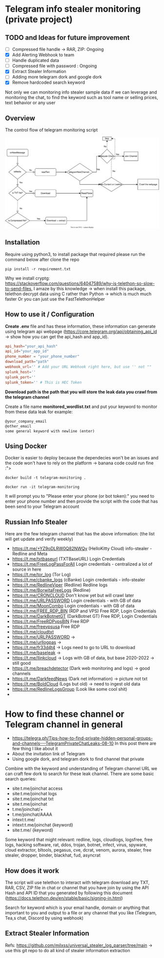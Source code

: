 # Telegram info stealer monitoring (private project)

## TODO and Ideas for future improvement
- [ ] Compressed file handle -> RAR, ZIP: Ongoing
- [x] Add Alerting Webhook to team
- [ ] Handle duplicated data
- [ ] Compressed file with password : Ongoing
- [x] Extract Stealer Information
- [ ] Adding more telegram dork and google dork
- [x] Remove hardcoded search keyword 

Not only we can monitoring info stealer sample data if we can leverage and monitoring the chat, to find the keyword such as tool name
or selling prices, text behavior or any user

## Overview
The control flow of telegram monitoring script

![Telegram Monitoring Control Flow](images/teleFlow.svg)

## Installation
Require using python3, to install package that required please run the command below after clone the repo

``` shell
pip install -r requirement.txt
```

Why we install cryptg: https://stackoverflow.com/questions/64047589/why-is-telethon-so-slow-to-send-files, I amaze by this knowledge -> when install this package,
telethon decrypt data using C rather than Python -> which is much much faster
Or you can just use the FastTelethonHelper

## How to use it / Configuration

**Create .env** file and has these information, these information can generate using telegram api webpage (https://core.telegram.org/api/obtaining_api_id -> show how you can get the api_hash and app_id).  

``` conf
api_hash="your_api_hash"
api_id="your_app_id"
phone_number = "your_phone_number"
download_path="path"
webhook_url='' # Add your URL Webhook right here, but use '' not ""
splunk_host=''
splunk_port=''
splunk_token='' # This is HEC Token 
```
**Download path is the path that you will store the leak data you crawl from the telegram channel**

Create a file name **monitored_wordlist.txt** and put your keyword to monitor from these data leak for example:
```text
@your_company_email
@other_email
some general keyword with newline (enter)
```
## Using Docker

Docker is easier to deploy because the dependecies won't be an issues and the code won't have to rely on the platform -> banana code could run fine :"> 

```shell
docker build -t telegram-monitoring .
```

```shell
docker run -it telegram-monitoring 
```

It will prompt you to "Please enter your phone (or bot token):" you need to enter your phone number and then provide the script with the code that has been send to your Telegram account

## Russian Info Stealer 

Here are the few telegram channel that has the above information: (the list will get update and verify weekly) 
- https://t.me/+YZ9oDLRW0Q82NWQy (HelloKitty Cloud) info-stealer - Redline and Meta
- https://t.me/txtbaseurl (TXTBaseURL) Login Credentials 
- https://t.me/FreeLogPassForAll Login credentials - centralized a lot of source in here
- https://t.me/tor_log (Tor Log)
- https://t.me/cbanke_logs (cBanke) Login credentials - info-stealer
- https://t.me/RedlineViper (Redline) Redline logs
- https://t.me/BorwitaFreeLogs (Redline)
- https://t.me/CRONCLOUD Don't know yet but will crawl later
- https://t.me/URLPASSWORD Login credentials - with GB of data
- https://t.me/MoonCombo Login credentials - with GB of data
- https://t.me/FREE_RDP_BIN (RDP and VPS) Free RDP, Login Credentials
- https://t.me/DarkBotnetGT (DarkBotnet GT) Free RDP, Login Credentials
- https://t.me/FreeRDPvpsBIN Free RDP
- https://t.me/freevpsusa Free RDP
- https://t.me/cloudtxt 
- https://t.me/URLPASSWORD -> 
- https://t.me/urllogpas -> 
- https://t.me/fr33d4t4 -> Logs need to go to URL to download
- https://t.me/baseleak ->
- https://t.me/llinkcloud -> Logs with GB of data, but base 2020-2022 -> still good
- https://t.me/breachdetector (Dark web monitoring and logs) -> good channels
- https://t.me/DarkfeedNews (Dark net information) -> picture not txt
- https://t.me/BoldCloud (Logs but old) -> need to ingest old data
- https://t.me/RedlineLogsGroup (Look like some cool shit)
- 

# How to find these channel or Telegram channel in general
- https://telegra.ph/Tips-how-to-find-private-hidden-personal-groups-and-channels---TelegramPrivateChatLeaks-08-10
In this post there are few thing I like about it
- About the invitation link of Telegram 
- Using google dork, and telegram dork to find channel that private

Combine with the keyword and understanding of Telegram channel URL we can craft few dork to search for these leak channel. There are some basic search queries:
- site:t.me/joinchat access
- site:t.me/joinchat logs
- site:t.me/joinchat txt 
- site:t.me/joinchat 
- t.me/joinchat/+
- t.me/joinchat/AAAA
- intext:t.me/ 
- intext:t.me/joinchat {keyword}
- site:t.me/ {keyword}

Some keyword that might relevant: 
redline, logs, cloudlogs, logsfree, free logs, hacking software, rat, ddos, trojan, 
botnet, infect, virus, spyware, cloud extractor, bltools, pegasus, cve, dcrat, venom,
aurora, stealer, free stealer, dropper, binder, blackhat, fud, asyncrat


## How does it work 

The script will use telethon to interact with telegram download any TXT, RAR, CSV, ZIP file in chat or channel that you have join by using the API Hash and API ID that you generated by following this document (https://docs.telethon.dev/en/stable/basic/signing-in.html)

Search for keyword which is your email handle, domain or anything that important to you and output to a file or any channel that you like (Telegram, Tea,s chat, Discord by using webhook)

## Extract Stealer Information 

Refs: https://github.com/milxss/universal_stealer_log_parser/tree/main -> use this git repo to do all kind of stealer information extraction